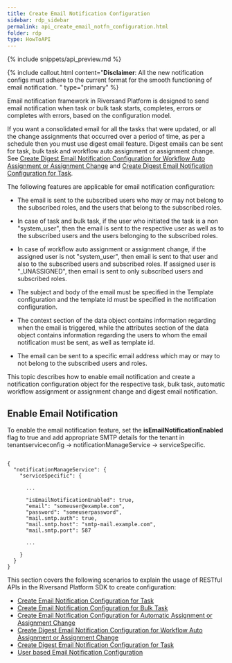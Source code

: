 ```yaml
---
title: Create Email Notification Configuration
sidebar: rdp_sidebar
permalink: api_create_email_notfn_configuration.html
folder: rdp
type: HowToAPI
---
```


{% include snippets/api_preview.md %}

{% include callout.html content="**Disclaimer**: All the new notification configs must adhere to the current format for the smooth functioning of email notification.
" type="primary" %}

Email notification framework in Riversand Platform is designed to send email notification when task or bulk task starts, completes, errors or completes with errors, based on the configuration model.

If you want a consolidated email for all the tasks that were updated, or all the change assignments that occurred over a period of time, as per a schedule then you must use digest email feature. 
Digest emails can be sent for task, bulk task and workflow auto assignment or assignment change. See [Create Digest Email Notification Configuration for Workflow Auto Assignment or Assignment Change](api_digest_email_notfn_assignment.html) and [Create Digest Email Notification Configuration for Task](api_digest_email_notfn_task.html).

The following features are applicable for email notification configuration:

* The email is sent to the subscribed users who may or may not belong to the subscribed roles, and the users that belong to the subscribed roles.

* In case of task and bulk task, if the user who initiated the task is a non "system_user", then the email is sent to the respective user as well as to the subscribed users and the users belonging to the subscribed roles. 

* In case of workflow auto assignment or assignment change, if the assigned user is not "system_user", then email is sent to that user and also to the subscribed users and subscribed roles. If assigned user is "_UNASSIGNED", then email is sent to only subscribed users and subscribed roles.

* The subject and body of the email must be specified in the Template configuration and the template id must be specified in the notification configuration.

* The context section of the data object contains information regarding when the email is triggered, while the attributes section of the data object contains information regarding the users to whom the email notification must be sent, as well as template id.

* The email can be sent to a specific email address which may or may to not belong to the subscribed users and roles.

This topic describes how to enable email notification and create a notification configuration object for the respective task, bulk task, automatic workflow assignment or assignment change and digest email notification.

## Enable Email Notification

To enable the email notification feature, set the **isEmailNotificationEnabled** flag to true and add appropriate SMTP details for the tenant in tenantserviceconfig → notificationManageService → serviceSpecific.

<pre><code>
{
  "notificationManageService": {
    "serviceSpecific": {
       
      ...
       
      "isEmailNotificationEnabled": true,
      "email": "someuser@example.com",
      "password": "someuserpassword",
      "mail.smtp.auth": true,
      "mail.smtp.host": "smtp-mail.example.com",
      "mail.smtp.port": 587
       
      ...
       
    }
  }
}
</code></pre>

This section covers the following scenarios to explain the usage of RESTful APIs in the Riversand Platform SDK to create configuration:

* [Create Email Notification Configuration for Task](api_email_notfn_task.html)
* [Create Email Notification Configuration for Bulk Task](api_email_notfn_bulk_task.html)
* [Create Email Notification Configuration for Automatic Assignment or Assignment Change](api_email_notfn_auto_assign.html) 
* [Create Digest Email Notification Configuration for Workflow Auto Assignment or Assignment Change](api_digest_email_notfn_assignment.html)
* [Create Digest Email Notification Configuration for Task](api_digest_email_notfn_task.html)
* [User based Email Notification Configuration](api_custom_email_notfn_config.html)